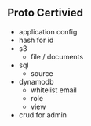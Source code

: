 ## Proto Certivied

- application config
- hash for id
- s3
    - file / documents
- sql
    - source
- dynamodb
    - whitelist email 
    - role
    - view
- crud for admin
